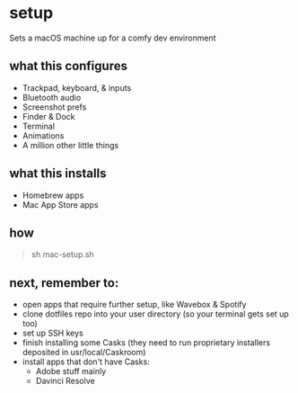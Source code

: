 # setup
Sets a macOS machine up for a comfy dev environment

## what this configures
* Trackpad, keyboard, & inputs
* Bluetooth audio
* Screenshot prefs
* Finder & Dock
* Terminal
* Animations
* A million other little things

## what this installs
* Homebrew apps
* Mac App Store apps

## how
> sh mac-setup.sh

## next, remember to:
* open apps that require further setup, like Wavebox & Spotify
* clone dotfiles repo into your user directory (so your terminal gets set up too)
* set up SSH keys
* finish installing some Casks (they need to run proprietary installers deposited in usr/local/Caskroom)
* install apps that don't have Casks:
    * Adobe stuff mainly
    * Davinci Resolve